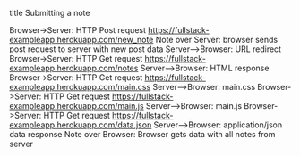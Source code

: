 title Submitting a note

Browser->Server: HTTP Post request https://fullstack-exampleapp.herokuapp.com/new_note
Note over Server: browser sends post request to server with new post data
Server-->Browser: URL redirect
Browser->Server: HTTP Get request https://fullstack-exampleapp.herokuapp.com/notes
Server-->Browser: HTML response
Browser->Server: HTTP Get request https://fullstack-exampleapp.herokuapp.com/main.css
Server-->Browser: main.css
Browser->Server: HTTP Get request https://fullstack-exampleapp.herokuapp.com/main.js
Server-->Browser: main.js
Browser->Server: HTTP Get request https://fullstack-exampleapp.herokuapp.com/data.json
Server-->Browser: application/json data response
Note over Browser: Browser gets data with all notes from server

